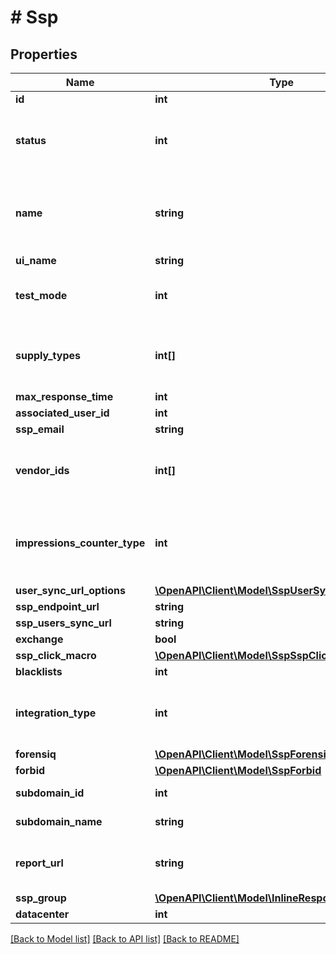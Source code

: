 # # Ssp

## Properties

Name | Type | Description | Notes
------------ | ------------- | ------------- | -------------
**id** | **int** | SSP ID | [optional] 
**status** | **int** | Status. 1 - Active, 0 - Pause. Required. One of the ID values of parameter &#x60;statuses&#x60; in /constants is added to this parameter | [optional] 
**name** | **string** | RTB Name for endpoint (should only contain word characters, numbers, dashes, underscores. Should starts and ends with character or number) | [optional] 
**ui_name** | **string** | RTB Name for interface | [optional] 
**test_mode** | **int** | Test Mode. One of the ID values of parameter &#x60;test_mode&#x60; in /constants is added to this parameter | [optional] 
**supply_types** | **int[]** | Supply Types. One or more of the ID values of parameter &#x60;channels&#x60; in /constants is added to this parameter | [optional] 
**max_response_time** | **int** | Max response time | [optional] 
**associated_user_id** | **int** | Associated User ID | [optional] 
**ssp_email** | **string** | SSP email | [optional] 
**vendor_ids** | **int[]** | New implementation of required approval vendors. One or more vendor IDs given from response ssps/vendors | [optional] 
**impressions_counter_type** | **int** | Impressions counter type. One of the ID values of parameter &#x60;impressions_counter_type&#x60; in /constants is added to this parameter | [optional] 
**user_sync_url_options** | [**\OpenAPI\Client\Model\SspUserSyncUrlOptions**](SspUserSyncUrlOptions.md) |  | [optional] 
**ssp_endpoint_url** | **string** | SSP endpoint URL | [optional] 
**ssp_users_sync_url** | **string** | SSP users sync URL | [optional] 
**exchange** | **bool** | Exchange | [optional] 
**ssp_click_macro** | [**\OpenAPI\Client\Model\SspSspClickMacro**](SspSspClickMacro.md) |  | [optional] 
**blacklists** | **int** | Blacklist ID | [optional] 
**integration_type** | **int** | Integration type. One of the ID values of parameter &#x60;rtb_integration_types&#x60; in /constants is added to this parameter | [optional] 
**forensiq** | [**\OpenAPI\Client\Model\SspForensiq**](SspForensiq.md) |  | [optional] 
**forbid** | [**\OpenAPI\Client\Model\SspForbid**](SspForbid.md) |  | [optional] 
**subdomain_id** | **int** | Subdomain ID. **Only for Root** | [optional] 
**subdomain_name** | **string** | Subdomain Name. **Only for Root** | [optional] 
**report_url** | **string** | SSP report URL (appears when requested for single SSP). **Only For Root/Admins** | [optional] 
**ssp_group** | [**\OpenAPI\Client\Model\InlineResponse2005Vendor**](InlineResponse2005Vendor.md) |  | [optional] 
**datacenter** | **int** | Datacenter | [optional] 

[[Back to Model list]](../../README.md#documentation-for-models) [[Back to API list]](../../README.md#documentation-for-api-endpoints) [[Back to README]](../../README.md)


